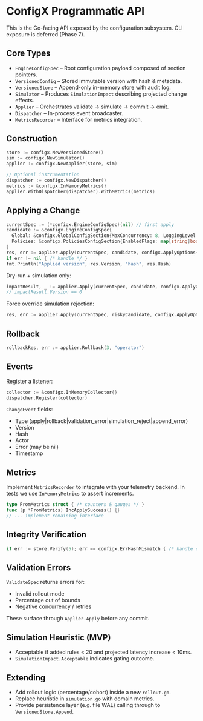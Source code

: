 # ConfigX Programmatic API

This is the Go-facing API exposed by the configuration subsystem. CLI exposure is deferred (Phase 7).

## Core Types

- `EngineConfigSpec` – Root configuration payload composed of section pointers.
- `VersionedConfig` – Stored immutable version with hash & metadata.
- `VersionedStore` – Append-only in-memory store with audit log.
- `Simulator` – Produces `SimulationImpact` describing projected change effects.
- `Applier` – Orchestrates validate -> simulate -> commit -> emit.
- `Dispatcher` – In-process event broadcaster.
- `MetricsRecorder` – Interface for metrics integration.

## Construction

```go
store := configx.NewVersionedStore()
sim := configx.NewSimulator()
applier := configx.NewApplier(store, sim)

// Optional instrumentation
dispatcher := configx.NewDispatcher()
metrics := &configx.InMemoryMetrics{}
applier.WithDispatcher(dispatcher).WithMetrics(metrics)
```

## Applying a Change

```go
currentSpec := (*configx.EngineConfigSpec)(nil) // first apply
candidate := &configx.EngineConfigSpec{
  Global: &configx.GlobalConfigSection{MaxConcurrency: 8, LoggingLevel: "info"},
  Policies: &configx.PoliciesConfigSection{EnabledFlags: map[string]bool{"feature_x": true}},
}
res, err := applier.Apply(currentSpec, candidate, configx.ApplyOptions{Actor: "deployer"})
if err != nil { /* handle */ }
fmt.Println("Applied version", res.Version, "hash", res.Hash)
```

Dry-run + simulation only:

```go
impactResult, _ := applier.Apply(currentSpec, candidate, configx.ApplyOptions{Actor: "preview", DryRun: true})
// impactResult.Version == 0
```

Force override simulation rejection:

```go
res, err := applier.Apply(currentSpec, riskyCandidate, configx.ApplyOptions{Actor: "admin", Force: true})
```

## Rollback

```go
rollbackRes, err := applier.Rollback(3, "operator")
```

## Events

Register a listener:

```go
collector := &configx.InMemoryCollector{}
dispatcher.Register(collector)
```

`ChangeEvent` fields:

- Type (apply|rollback|validation_error|simulation_reject|append_error)
- Version
- Hash
- Actor
- Error (may be nil)
- Timestamp

## Metrics

Implement `MetricsRecorder` to integrate with your telemetry backend. In tests we use `InMemoryMetrics` to assert increments.

```go
type PromMetrics struct { /* counters & gauges */ }
func (p *PromMetrics) IncApplySuccess() {}
// ... implement remaining interface
```

## Integrity Verification

```go
if err := store.Verify(5); err == configx.ErrHashMismatch { /* handle corruption */ }
```

## Validation Errors

`ValidateSpec` returns errors for:

- Invalid rollout mode
- Percentage out of bounds
- Negative concurrency / retries

These surface through `Applier.Apply` before any commit.

## Simulation Heuristic (MVP)

- Acceptable if added rules < 20 and projected latency increase < 10ms.
- `SimulationImpact.Acceptable` indicates gating outcome.

## Extending

- Add rollout logic (percentage/cohort) inside a new `rollout.go`.
- Replace heuristic in `simulation.go` with domain metrics.
- Provide persistence layer (e.g. file WAL) calling through to `VersionedStore.Append`.
